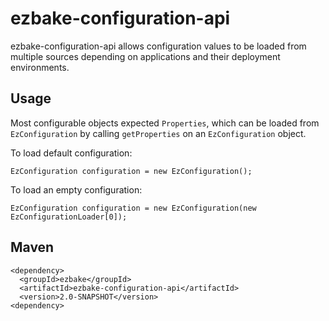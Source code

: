 # ezbake-configuration-api

ezbake-configuration-api allows configuration values to be loaded from multiple sources depending on applications and their deployment environments.

## Usage

Most configurable objects expected `Properties`, which can be loaded from `EzConfiguration` by calling `getProperties` on an `EzConfiguration` object.

To load default configuration:

    EzConfiguration configuration = new EzConfiguration();

To load an empty configuration:

    EzConfiguration configuration = new EzConfiguration(new EzConfigurationLoader[0]);

## Maven

    <dependency>
      <groupId>ezbake</groupId>
      <artifactId>ezbake-configuration-api</artifactId>
      <version>2.0-SNAPSHOT</version>
    <dependency>
